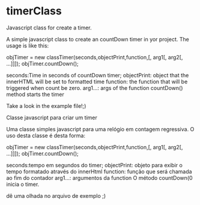 # timerClass
Javascript class for create a timer. 

A simple javascript class to create an countDown timer in yor project.
The usage is like this:

objTimer = new classTimer(seconds,objectPrint,function,[, arg1[, arg2[, ...]]]);
objTimer.countDown();

seconds:Time in seconds of countDown timer;
objectPrint: object that the innerHTML will be set to formatted time
function: the function that will be triggered when count be zero.
arg1...: args of the function
countDown() method starts the timer

Take a look in the example file!;)


Classe javascript para criar um timer

Uma classe simples javascript para uma relógio em contagem regressiva.
O uso desta classe é desta forma:

objTimer = new classTimer(seconds,objectPrint,function,[, arg1[, arg2[, ...]]]);
objTimer.countDown();

seconds:tempo em segundos do timer;
objectPrint: objeto para exibir o tempo formatado através do innerHtml
function: função que será chamada ao fim do contador
arg1...: argumentos da function
O método countDown(0 inicia o timer.

dê uma olhada no arquivo de exemplo ;)

